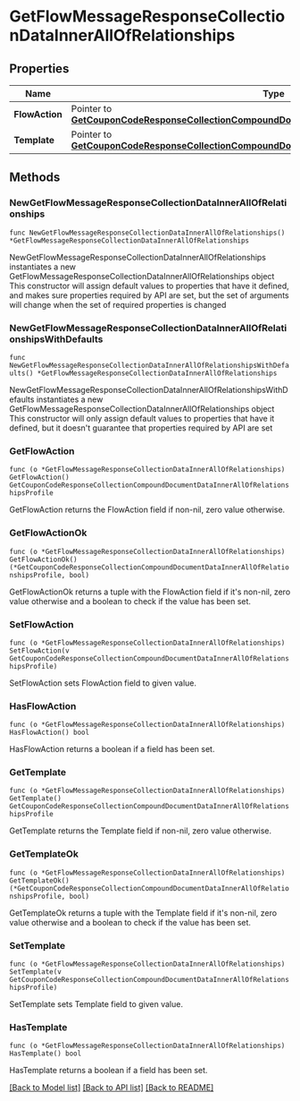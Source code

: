 # GetFlowMessageResponseCollectionDataInnerAllOfRelationships

## Properties

Name | Type | Description | Notes
------------ | ------------- | ------------- | -------------
**FlowAction** | Pointer to [**GetCouponCodeResponseCollectionCompoundDocumentDataInnerAllOfRelationshipsProfile**](GetCouponCodeResponseCollectionCompoundDocumentDataInnerAllOfRelationshipsProfile.md) |  | [optional] 
**Template** | Pointer to [**GetCouponCodeResponseCollectionCompoundDocumentDataInnerAllOfRelationshipsProfile**](GetCouponCodeResponseCollectionCompoundDocumentDataInnerAllOfRelationshipsProfile.md) |  | [optional] 

## Methods

### NewGetFlowMessageResponseCollectionDataInnerAllOfRelationships

`func NewGetFlowMessageResponseCollectionDataInnerAllOfRelationships() *GetFlowMessageResponseCollectionDataInnerAllOfRelationships`

NewGetFlowMessageResponseCollectionDataInnerAllOfRelationships instantiates a new GetFlowMessageResponseCollectionDataInnerAllOfRelationships object
This constructor will assign default values to properties that have it defined,
and makes sure properties required by API are set, but the set of arguments
will change when the set of required properties is changed

### NewGetFlowMessageResponseCollectionDataInnerAllOfRelationshipsWithDefaults

`func NewGetFlowMessageResponseCollectionDataInnerAllOfRelationshipsWithDefaults() *GetFlowMessageResponseCollectionDataInnerAllOfRelationships`

NewGetFlowMessageResponseCollectionDataInnerAllOfRelationshipsWithDefaults instantiates a new GetFlowMessageResponseCollectionDataInnerAllOfRelationships object
This constructor will only assign default values to properties that have it defined,
but it doesn't guarantee that properties required by API are set

### GetFlowAction

`func (o *GetFlowMessageResponseCollectionDataInnerAllOfRelationships) GetFlowAction() GetCouponCodeResponseCollectionCompoundDocumentDataInnerAllOfRelationshipsProfile`

GetFlowAction returns the FlowAction field if non-nil, zero value otherwise.

### GetFlowActionOk

`func (o *GetFlowMessageResponseCollectionDataInnerAllOfRelationships) GetFlowActionOk() (*GetCouponCodeResponseCollectionCompoundDocumentDataInnerAllOfRelationshipsProfile, bool)`

GetFlowActionOk returns a tuple with the FlowAction field if it's non-nil, zero value otherwise
and a boolean to check if the value has been set.

### SetFlowAction

`func (o *GetFlowMessageResponseCollectionDataInnerAllOfRelationships) SetFlowAction(v GetCouponCodeResponseCollectionCompoundDocumentDataInnerAllOfRelationshipsProfile)`

SetFlowAction sets FlowAction field to given value.

### HasFlowAction

`func (o *GetFlowMessageResponseCollectionDataInnerAllOfRelationships) HasFlowAction() bool`

HasFlowAction returns a boolean if a field has been set.

### GetTemplate

`func (o *GetFlowMessageResponseCollectionDataInnerAllOfRelationships) GetTemplate() GetCouponCodeResponseCollectionCompoundDocumentDataInnerAllOfRelationshipsProfile`

GetTemplate returns the Template field if non-nil, zero value otherwise.

### GetTemplateOk

`func (o *GetFlowMessageResponseCollectionDataInnerAllOfRelationships) GetTemplateOk() (*GetCouponCodeResponseCollectionCompoundDocumentDataInnerAllOfRelationshipsProfile, bool)`

GetTemplateOk returns a tuple with the Template field if it's non-nil, zero value otherwise
and a boolean to check if the value has been set.

### SetTemplate

`func (o *GetFlowMessageResponseCollectionDataInnerAllOfRelationships) SetTemplate(v GetCouponCodeResponseCollectionCompoundDocumentDataInnerAllOfRelationshipsProfile)`

SetTemplate sets Template field to given value.

### HasTemplate

`func (o *GetFlowMessageResponseCollectionDataInnerAllOfRelationships) HasTemplate() bool`

HasTemplate returns a boolean if a field has been set.


[[Back to Model list]](../README.md#documentation-for-models) [[Back to API list]](../README.md#documentation-for-api-endpoints) [[Back to README]](../README.md)


